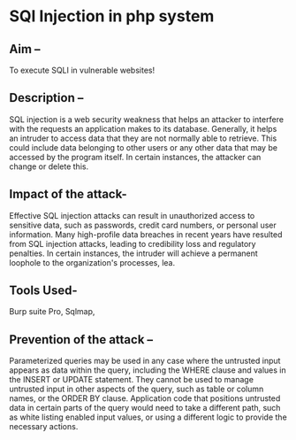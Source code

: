 # SQl Injection in php system
## Aim – 
To execute SQLI in vulnerable websites!
## Description –
SQL injection is a web security weakness that helps an attacker to interfere with the requests an
application makes to its database. Generally, it helps an intruder to access data that they are not
normally able to retrieve. This could include data belonging to other users or any other data that
may be accessed by the program itself. In certain instances, the attacker can change or delete this.
## Impact of the attack-
Effective SQL injection attacks can result in unauthorized access to sensitive data, such as
passwords, credit card numbers, or personal user information. Many high-profile data breaches in
recent years have resulted from SQL injection attacks, leading to credibility loss and regulatory
penalties. In certain instances, the intruder will achieve a permanent loophole to the organization's
processes, lea.
## Tools Used-
Burp suite Pro, Sqlmap,
## Prevention of the attack –
Parameterized queries may be used in any case where the untrusted input appears as data within
the query, including the WHERE clause and values in the INSERT or UPDATE statement. They
cannot be used to manage untrusted input in other aspects of the query, such as table or column
names, or the ORDER BY clause. Application code that positions untrusted data in certain parts
of the query would need to take a different path, such as white listing enabled input values, or
using a different logic to provide the necessary actions.
